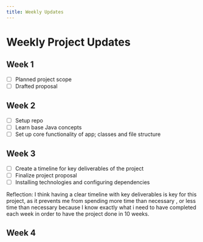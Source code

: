 ```yaml
---
title: Weekly Updates
---
```


# Weekly Project Updates

## Week 1
- [ ] Planned project scope  
- [ ] Drafted proposal  

## Week 2
- [ ] Setup repo  
- [ ] Learn base Java concepts
- [ ] Set up core functionality of app; classes and file structure

## Week 3 
- [ ] Create a timeline for key deliverables of the project
- [ ] Finalize project proposal
- [ ] Installing technologies and configuring dependencies

Reflection: I think having a clear timeline with key deliverables is key for this project, as it prevents me from spending more time than necessary , or less time than necessary because I know exactly what i need to have completed each week in order to have the project done in 10 weeks. 

## Week 4 
